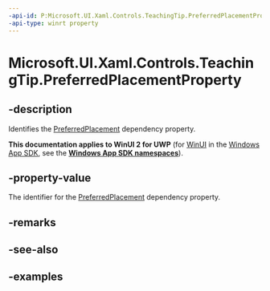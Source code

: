 ```yaml
---
-api-id: P:Microsoft.UI.Xaml.Controls.TeachingTip.PreferredPlacementProperty
-api-type: winrt property
---
```


# Microsoft.UI.Xaml.Controls.TeachingTip.PreferredPlacementProperty

<!--
public static Windows.UI.Xaml.DependencyProperty PreferredPlacementProperty { get; }
-->

## -description

Identifies the [PreferredPlacement](teachingtip_preferredplacement.md) dependency property.

**This documentation applies to WinUI 2 for UWP** (for [WinUI](/windows/apps/winui/winui3/) in the [Windows App SDK](/windows/apps/windows-app-sdk/), see the **[Windows App SDK namespaces](/windows/windows-app-sdk/api/winrt/)**).

## -property-value

The identifier for the [PreferredPlacement](teachingtip_preferredplacement.md) dependency property.

## -remarks

## -see-also

## -examples

